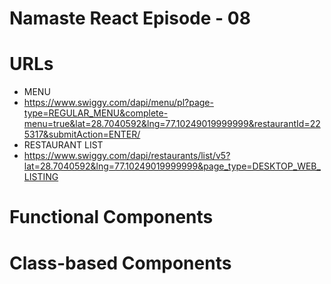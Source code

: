 # Namaste React Episode - 08

# URLs

- MENU
- https://www.swiggy.com/dapi/menu/pl?page-type=REGULAR_MENU&complete-menu=true&lat=28.7040592&lng=77.10249019999999&restaurantId=225317&submitAction=ENTER/
- RESTAURANT LIST
- https://www.swiggy.com/dapi/restaurants/list/v5?lat=28.7040592&lng=77.10249019999999&page_type=DESKTOP_WEB_LISTING

# Functional Components

# Class-based Components
